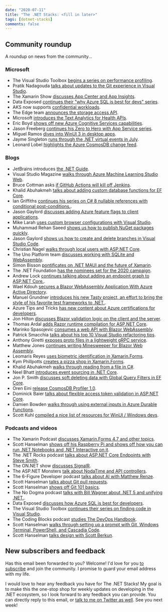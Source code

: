 ```yaml
---
date: "2020-07-11"
title: "The .NET Stacks: <fill in later>"
tags: [dotnet-stacks]
comments: false
---
```


## Community roundup

A roundup on news from the community...

### Microsoft

* The Visual Studio Toolbox [begins a series on performance profiling](https://channel9.msdn.com/Shows/Visual-Studio-Toolbox/Performance-Profiling-Part-1-An-Introduction).
* Pratik Nadagouda [talks about updates to the Git experience in Visual Studio](https://devblogs.microsoft.com/visualstudio/exciting-new-updates-to-the-git-experience-in-visual-studio/).
* The Xamarin Show [discusses App Center and App Insights](https://channel9.msdn.com/Shows/XamarinShow/App-Center-plus-App-Insights?WT.mc_id=DX_MVP4025064).
* Data Exposed [continues their "why Azure SQL is best for devs" series](https://channel9.msdn.com/Shows/Data-Exposed/Why-Azure-SQL-is-Best-for-Developers-Part-2).
* AKS now supports [confidential workloads](https://azure.microsoft.com/en-us/updates/azure-kubernetes-service-aks-now-supports-confidential-workloads-through-dcsv2-skus-preview/).
* The Edge team [announces the storage access API](https://blogs.windows.com/msedgedev/2020/07/08/introducing-storage-access-api).
* Microsoft [introduces the Text Analytics for Health APIs](https://techcommunity.microsoft.com/t5/azure-ai/introducing-text-analytics-for-health/ba-p/1505152).
* Eric Boyd [shows off new Azure Cognitive Services capabilities](https://azure.microsoft.com/en-us/blog/azure-ai-build-missioncritical-ai-apps-with-new-cognitive-services-capabilities/).
* Jason Freeberg [continues his Zero to Hero with App Service series](https://techcommunity.microsoft.com/t5/apps-on-azure/zero-to-hero-with-app-service-part-3-releasing-to-production/ba-p/1506722).
* Miguel Ramos [dives into WinUI 3 in desktop apps](https://blogs.windows.com/windowsdeveloper/2020/07/07/a-deep-dive-into-winui-3-in-desktop-apps).
* Jayme Singleton [runs through the .NET virtual events in July](https://devblogs.microsoft.com/xamarin/virtual-events-july/).
* Leonard Lobel [highlights the Azure CosmosDB change feed](https://devblogs.microsoft.com/cosmosdb/change-feed-unsung-hero-of-azure-cosmos-db/).

### Blogs

* JetBrains introduces [the .NET Guide](https://blog.jetbrains.com/dotnet/2020/07/09/introducing-the-net-guide-tutorials-and-tips-tricks-for-net-rider-and-resharper/).
* Visual Studio Magazine [walks through Azure Machine Learning Studio Web](https://visualstudiomagazine.com/articles/2020/07/09/azure-ml-studio-web.aspx).
* Bruce Cottman asks [if GitHub Actions will kill off Jenkins](https://medium.com/swlh/will-github-actions-kill-off-jenkins-f85e614bb8d3).
* Khalid Abuhakmeh [talks about adding custom database functions for EF Core](https://khalidabuhakmeh.com/add-custom-database-functions-for-entity-framework-core).
* Ian Griffiths [continues his series on C# 8 nullable references with conditional post-conditions.](https://endjin.com/blog/2020/07/dotnet-csharp-8-nullable-references-conditional-post-conditions.html).
* Jason Gaylord [discusses adding Azure feature flags to client applications](https://www.jasongaylord.com/blog/2020/07/09/adding-azure-feature-flags-to-client-side-applications).
* Mike Larah [uses custom browser configurations with Visual Studio](https://endjin.com/blog/2020/07/debugging-web-apps-in-visual-studio-with-custom-browser-configurations.html).
* Muhammad Rehan Saeed [shows us how to publish NuGet packages quickly](https://rehansaeed.com/the-fastest-nuget-package-ever-published-probably/).
* Jason Gaylord [shows us how to create and delete branches in Visual Studio Code](https://www.jasongaylord.com/blog/2020/07/08/create-delete-branches-using-visual-studio-code).
* Christian Nagel [walks through local users with ASP.NET Core](https://csharp.christiannagel.com/2020/07/07/aspnetcoreroles/).
* The Uno Platform team [discusses working with SQLite and WebAssembly](https://platform.uno/blog/working-with-sqlite-and-webassembly-for-net-developers/).
* Simon Bisson [pontificates on .NET MAUI and the future of Xamarin](https://www.infoworld.com/article/3565550/understanding-net-maui-and-the-future-of-xamarin.html).
* The .NET Foundation [has the nominees set for the 2020 campaign](https://dotnetfoundation.org/blog/2020/07/07/kicking-off-campaign-2020).
* Andrew Lock [continues talking about adding an endpoint graph to ASP.NET Core.](https://andrewlock.net/adding-an-endpoint-graph-to-your-aspnetcore-application/).
* Wael Kdouh [secures a Blazor WebAssembly Application With Azure Active Directory](https://medium.com/@waelkdouh/securing-a-blazor-webassembly-application-with-azure-active-directory-7822148f332b).
* Manuel Grundner [introduces his new Tasty project, an effort to bring the style of his favorite test frameworks to .NET.](https://blog.delegate.at/2020/07/06/tasty-delicious-dotnet-testing.html).
* Azure Tips and Tricks [has new content about Azure certifications for developers](https://microsoft.github.io/AzureTipsAndTricks/blog/tip269.html).
* Jon Hilton [discusses Blazor validation logic on the client and the server](https://jonhilton.net/blazor-client-server-validation-with-fluentvalidation/).
* Thomas Ardal [adds Razor runtime compilation for ASP.NET Core](https://blog.elmah.io/add-razor-runtime-compilation-when-developing-asp-net-core/).
* Marinko Spasojevic [consumes a web API with Blazor WebAssembly](https://code-maze.com/blazor-webassembly-httpclient/).
* Patrick Smacchia [talks about his top 10 Visual Studio refactoring tips](https://blog.ndepend.com/top-10-visual-studio-refactoring-tips/).
* Anthony Giretti [exposes proto files in a lightweight gRPC service](https://anthonygiretti.com/2020/07/06/exposing-proto-files-in-a-grpc-service-over-a-frameworkless-and-lightweight-api/).
* Matthew Jones [continues writing Minesweeper for Blazor Web Assembly](https://exceptionnotfound.net/minesweeper-in-blazor-webassembly-part-2-the-blazor-component/).
* Leomaris Reyes [uses biometric identification in Xamarin.Forms](https://askxammy.com/using-biometric-identification-in-xamarin-forms/).
* Kym Phillpotts [creates a pizza shop in Xamarin.Forms](https://kymphillpotts.com/pizza-shop.html).
* Khalid Abuhakmeh [walks through reading from a file in C#](https://khalidabuhakmeh.com/understand-reading-from-a-file-using-csharp).
* Neel Bhatt [introduces event sourcing in .NET Core](https://neelbhatt.com/2020/07/05/event-sourcing-in-net-core-part-1-a-gentle-introduction/).
* Jon P. Smith [discusses soft deleting data with Global Query Filters in EF Core](https://www.thereformedprogrammer.net/ef-core-in-depth-soft-deleting-data-with-global-query-filters/).
* Oren Eini [release CosmosDB Profiler 1.0](https://ayende.com/blog/191363-C/ann-cosmos-db-profiler-1-0-release?Key=6bba589c-83a2-4b83-b864-9e46505cb1e3).
* Dominick Baier [talks about flexible access token validation in ASP.NET Core](https://leastprivilege.com/2020/07/06/flexible-access-token-validation-in-asp-net-core/).
* Damien Bowden [walks through using external inputs in Azure Durable Functions](https://damienbod.com/2020/07/06/using-external-inputs-in-azure-durable-functions/).
* Scott Kuhl [compiled a nice list of resources for WinUI / Windows devs](https://github.com/scottkuhl/awesome-winui).


### Podcasts and videos

* The Xamarin Podcast [discusses Xamarin.Forms 4.7 and other topics](https://www.xamarinpodcast.com/75).
* Scott Hanselman [shows off his Raspberry Pi and shows off how you can run .NET Notebooks and .NET Interactive on it](https://www.youtube.com/watch?v=fFxYq0hAAHw).
* The .NET Rocks podcast [talks about ASP.NET Core Endpoints with Steve Smith](https://www.dotnetrocks.com/default.aspx?ShowNum=1695).
* The ON.NET show [discusses SignalR](https://channel9.msdn.com/Shows/On-NET/ASPNET-Core-Series-SignalR).
* The ASP.NET Monsters [talk about NodaTime and API controllers](https://www.youtube.com/watch?v=NnUoOdnsIko).
* The 6-Figure Developer podcast [talks about AI with Matthew Renze](https://6figuredev.com/podcast/episode-151-artificial-intelligence-with-matthew-renze/).
* Scott Hanselman [talks about Git pull requests](https://www.youtube.com/watch?v=Mfz8NQncwiQ).
* Scott Hanselman [shows off Git 101 basics](https://www.youtube.com/watch?v=WBg9mlpzEYU).
* The No Dogma podcast [talks with Bill Wagner about .NET 5 and unifying .NET.](https://no-dogma-podcast-301aeb97.simplecast.com/episodes/144-bill-wagner-net-5-and-unifying-net-dOZsxRN4).
* Data Exposed [discusses how Azure SQL is best for developers](https://channel9.msdn.com/Shows/Data-Exposed/Why-Azure-SQL-is-Best-For-Developers-Part-1?WT.mc_id=DX_MVP4025064).
* The Visual Studio Toolbox [continues their series on finding code in Visual Studio](https://channel9.msdn.com/Shows/Visual-Studio-Toolbox/Finding-Code-Part-2).
* The Coding Blocks podcast [studies The DevOps Handbook](https://www.codingblocks.net/podcast/the-devops-handbook-the-technical-practices-of-flow/).
* Scott Hanselman [walks through setting up a prompt with Git, Windows Terminal, PowerShell, and Cascadia Code](https://www.youtube.com/watch?v=lu__oGZVT98&feature=youtu.be).
* Scott Hanselman [talks design with Scott Berkun](https://hanselminutes.simplecast.com/episodes/how-design-makes-the-world-with-scott-berkun-1Amduji9).

## New subscribers and feedback

Has this email been forwarded to you? Welcome! I'd love for you [to subscribe](https://www.dotnetstacks.com/register) and join the community. I promise to guard your email address with my life.

I would love to hear any feedback you have for The .NET Stacks! My goal is to make this the one-stop shop for weekly updates on developing in the .NET ecosystem, so I look forward to any feedback you can provide. You can directly reply to this email, or [talk to me on Twitter as well](https://www.dotnetstacks.com/register). See you next week!
